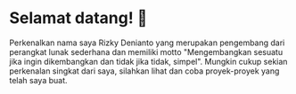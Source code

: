 # Selamat datang! 👋

Perkenalkan nama saya Rizky Denianto yang merupakan pengembang dari perangkat lunak sederhana dan memiliki motto "Mengembangkan sesuatu jika ingin dikembangkan dan tidak jika tidak, simpel". Mungkin cukup sekian perkenalan singkat dari saya, silahkan lihat dan coba proyek-proyek yang telah saya buat.

<!--
**rizkydenianto/rizkydenianto** is a ✨ _special_ ✨ repository because its `README.md` (this file) appears on your GitHub profile.

Here are some ideas to get you started:

- 🔭 I’m currently working on ...
- 🌱 I’m currently learning ...
- 👯 I’m looking to collaborate on ...
- 🤔 I’m looking for help with ...
- 💬 Ask me about ...
- 📫 How to reach me: ...
- 😄 Pronouns: ...
- ⚡ Fun fact: ...
-->
